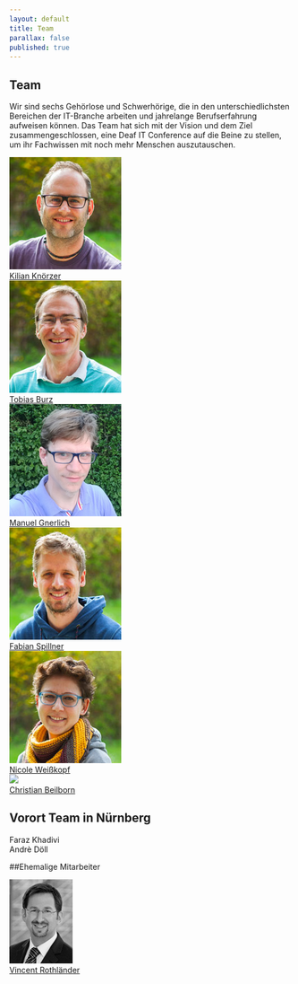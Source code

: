 ```yaml
---
layout: default
title: Team
parallax: false
published: true
---
```




## Team

Wir sind sechs Gehörlose und Schwerhörige, die in den unterschiedlichsten Bereichen der IT-Branche arbeiten und jahrelange Berufserfahrung aufweisen können. Das Team hat sich mit der Vision und dem Ziel zusammengeschlossen, eine Deaf IT Conference auf die Beine zu stellen, um ihr Fachwissen mit noch mehr Menschen auszutauschen.

<section>
	<div class="team-row">
		<div class="team-col"><a href="/team/kilian-knoerzer"><img src="/public/images/kilian_200px.jpg"><br>Kilian Knörzer</a></div>
		<div class="team-col"><a href="/team/tobias-burz"><img src="/public/images/tobias_200px.jpg"><br>Tobias Burz</a></div>
		<div class="team-col"><a href="/team/manuel-gnerlich"><img src="/public/images/manuel_200px.jpg"><br>Manuel Gnerlich</a></div>
	</div>
	<div class="team-row">
		<div class="team-col"><a href="/team/fabian-spillner"><img src="/public/images/fabian_200px.jpg"><br>Fabian Spillner</a></div>
		<div class="team-col"><a href="/team/nicole-weisskopf"><img src="/public/images/nicole_200px.jpg"><br>Nicole Weißkopf</a></div>
		<div class="team-col"><a href="/team/christian-beilborn"><img src="https://placeholdit.imgix.net/~text?txtsize=33&txt=Christian&w=200&h=200"><br>Christian Beilborn</a></div>
	</div>
</section>


## Vorort Team in Nürnberg

Faraz Khadivi<br>
Andrè Döll

##Ehemalige Mitarbeiter

<a href="/team/vincent-rothlaender"><img src="/public/images/viro_small.jpg"><br>Vincent Rothländer</a>

